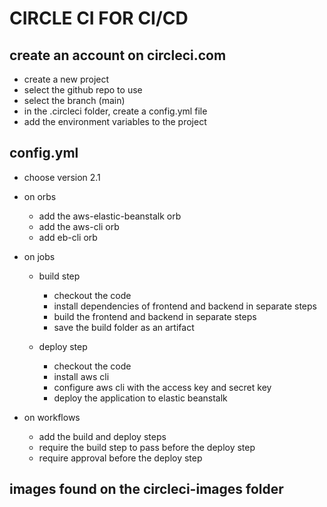 # CIRCLE CI FOR CI/CD

## create an account on circleci.com

- create a new project
- select the github repo to use
- select the branch (main)
- in the .circleci folder, create a config.yml file
- add the environment variables to the project

## config.yml

- choose version 2.1
- on orbs

  - add the aws-elastic-beanstalk orb
  - add the aws-cli orb
  - add eb-cli orb

- on jobs

  - build step

    - checkout the code
    - install dependencies of frontend and backend in separate steps
    - build the frontend and backend in separate steps
    - save the build folder as an artifact

  - deploy step
    - checkout the code
    - install aws cli
    - configure aws cli with the access key and secret key
    - deploy the application to elastic beanstalk

- on workflows
  - add the build and deploy steps
  - require the build step to pass before the deploy step
  - require approval before the deploy step

## images found on the circleci-images folder
